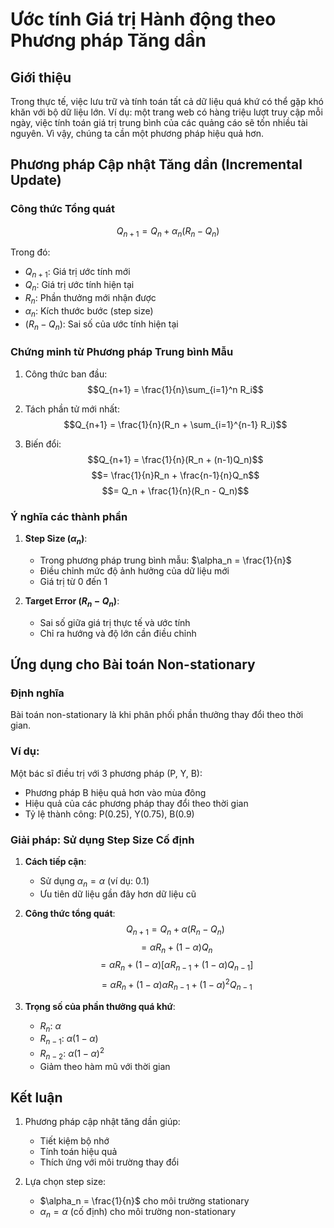 # Ước tính Giá trị Hành động theo Phương pháp Tăng dần

## Giới thiệu
Trong thực tế, việc lưu trữ và tính toán tất cả dữ liệu quá khứ có thể gặp khó khăn với bộ dữ liệu lớn. Ví dụ: một trang web có hàng triệu lượt truy cập mỗi ngày, việc tính toán giá trị trung bình của các quảng cáo sẽ tốn nhiều tài nguyên. Vì vậy, chúng ta cần một phương pháp hiệu quả hơn.

## Phương pháp Cập nhật Tăng dần (Incremental Update)

### Công thức Tổng quát
$$Q_{n+1} = Q_n + \alpha_n(R_n - Q_n)$$

Trong đó:
- $Q_{n+1}$: Giá trị ước tính mới
- $Q_n$: Giá trị ước tính hiện tại
- $R_n$: Phần thưởng mới nhận được
- $\alpha_n$: Kích thước bước (step size)
- $(R_n - Q_n)$: Sai số của ước tính hiện tại

### Chứng minh từ Phương pháp Trung bình Mẫu
1. Công thức ban đầu:
   $$Q_{n+1} = \frac{1}{n}\sum_{i=1}^n R_i$$

2. Tách phần tử mới nhất:
   $$Q_{n+1} = \frac{1}{n}(R_n + \sum_{i=1}^{n-1} R_i)$$

3. Biến đổi:
   $$Q_{n+1} = \frac{1}{n}(R_n + (n-1)Q_n)$$
   $$= \frac{1}{n}R_n + \frac{n-1}{n}Q_n$$
   $$= Q_n + \frac{1}{n}(R_n - Q_n)$$

### Ý nghĩa các thành phần
1. **Step Size ($\alpha_n$)**:
   - Trong phương pháp trung bình mẫu: $\alpha_n = \frac{1}{n}$
   - Điều chỉnh mức độ ảnh hưởng của dữ liệu mới
   - Giá trị từ 0 đến 1

2. **Target Error $(R_n - Q_n)$**:
   - Sai số giữa giá trị thực tế và ước tính
   - Chỉ ra hướng và độ lớn cần điều chỉnh

## Ứng dụng cho Bài toán Non-stationary

### Định nghĩa
Bài toán non-stationary là khi phân phối phần thưởng thay đổi theo thời gian.

### Ví dụ:
Một bác sĩ điều trị với 3 phương pháp (P, Y, B):
- Phương pháp B hiệu quả hơn vào mùa đông
- Hiệu quả của các phương pháp thay đổi theo thời gian
- Tỷ lệ thành công: P(0.25), Y(0.75), B(0.9)

### Giải pháp: Sử dụng Step Size Cố định
1. **Cách tiếp cận**:
   - Sử dụng $\alpha_n = \alpha$ (ví dụ: 0.1)
   - Ưu tiên dữ liệu gần đây hơn dữ liệu cũ

2. **Công thức tổng quát**:
   $$Q_{n+1} = Q_n + \alpha(R_n - Q_n)$$
   $$= \alpha R_n + (1-\alpha)Q_n$$
   $$= \alpha R_n + (1-\alpha)[\alpha R_{n-1} + (1-\alpha)Q_{n-1}]$$
   $$= \alpha R_n + (1-\alpha)\alpha R_{n-1} + (1-\alpha)^2Q_{n-1}$$

3. **Trọng số của phần thưởng quá khứ**:
   - $R_n$: $\alpha$
   - $R_{n-1}$: $\alpha(1-\alpha)$
   - $R_{n-2}$: $\alpha(1-\alpha)^2$
   - Giảm theo hàm mũ với thời gian

## Kết luận
1. Phương pháp cập nhật tăng dần giúp:
   - Tiết kiệm bộ nhớ
   - Tính toán hiệu quả
   - Thích ứng với môi trường thay đổi

2. Lựa chọn step size:
   - $\alpha_n = \frac{1}{n}$ cho môi trường stationary
   - $\alpha_n = \alpha$ (cố định) cho môi trường non-stationary
